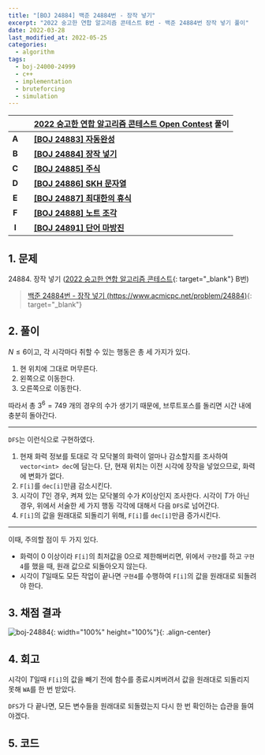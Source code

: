 ```yaml
---
title: "[BOJ 24884] 백준 24884번 - 장작 넣기"
excerpt: "2022 숭고한 연합 알고리즘 콘테스트 B번 - 백준 24884번 장작 넣기 풀이"
date: 2022-03-28
last_modified_at: 2022-05-25
categories:
  - algorithm
tags:
  - boj-24000-24999
  - c++
  - implementation
  - bruteforcing
  - simulation
---
```


|||[2022 숭고한 연합 알고리즘 콘테스트 Open Contest](https://burningfalls.github.io/contest/skh2022-baekjoon-contest/) 풀이|
|:---:|:---:|:---|
|**A**||**[[BOJ 24883] 자동완성](https://burningfalls.github.io/algorithm/boj-24883/)**|
|**B**||**[[BOJ 24884] 장작 넣기](https://burningfalls.github.io/algorithm/boj-24884/)**|
|**C**||**[[BOJ 24885] 주식](https://burningfalls.github.io/algorithm/boj-24885/)**|
|**D**||**[[BOJ 24886] SKH 문자열](https://burningfalls.github.io/algorithm/boj-24886/)**|
|**E**||**[[BOJ 24887] 최대한의 휴식](https://burningfalls.github.io/algorithm/boj-24887/)**|
|**F**||**[[BOJ 24888] 노트 조각](https://burningfalls.github.io/algorithm/boj-24888/)**|
|**I**||**[[BOJ 24891] 단어 마방진](https://burningfalls.github.io/algorithm/boj-24891/)**|

## 1. 문제
$24884$. 장작 넣기 ([2022 숭고한 연합 알고리즘 콘테스트](https://burningfalls.github.io/contest/skh-baekjoon-contest/){: target="_blank"} B번)

> [백준 24884번 - 장작 넣기 (https://www.acmicpc.net/problem/24884)](https://www.acmicpc.net/problem/24884){: target="_blank"}

## 2. 풀이

$N\leq 6$이고, 각 시각마다 취할 수 있는 행동은 총 세 가지가 있다.

1. 현 위치에 그대로 머무른다.
1. 왼쪽으로 이동한다.
1. 오른쪽으로 이동한다.

따라서 총 $3^6=749$ 개의 경우의 수가 생기기 때문에, 브루트포스를 돌리면 시간 내에 충분히 돌아간다.

---

`DFS`는 이런식으로 구현하였다.
1. 현재 화력 정보를 토대로 각 모닥불의 화력이 얼마나 감소할지를 조사하여 `vector<int> dec`에 담는다.
단, 현재 위치는 이전 시각에 장작을 넣었으므로, 화력에 변화가 없다.
1. `F[i]`를 `dec[i]`만큼 감소시킨다.
1. 시각이 $T$인 경우, 켜져 있는 모닥불의 수가 $K$이상인지 조사한다.
시각이 $T$가 아닌 경우, 위에서 서술한 세 가지 행동 각각에 대해서 다음 `DFS`로 넘어간다.
1. `F[i]`의 값을 원래대로 되돌리기 위해, `F[i]`를 `dec[i]`만큼 증가시킨다.

---

이때, 주의할 점이 두 가지 있다.
* 화력이 $0$ 이상이라 `F[i]`의 최저값을 0으로 제한해버리면, 위에서 `구현2`를 하고 `구현4`를 했을 때, 원래 값으로 되돌아오지 않는다.
* 시각이 $T$일때도 모든 작업이 끝나면 `구현4`를 수행하여 `F[i]`의 값을 원래대로 되돌려야 한다.

## 3. 채점 결과

![boj-24884](https://user-images.githubusercontent.com/30232837/160349910-e8f81230-ddb5-488b-94d8-58506a97f43b.png "boj-24884"){: width="100%" height="100%"}{: .align-center}

## 4. 회고

시각이 $T$일때 `F[i]`의 값을 빼기 전에 함수를 종료시켜버려서 값을 원래대로 되돌리지 못해 `WA`를 한 번 받았다.

`DFS`가 다 끝나면, 모든 변수들을 원래대로 되돌렸는지 다시 한 번 확인하는 습관을 들여야겠다.

## 5. 코드

<script src="https://gist.github.com/BurningFalls/75155a47eb7a76e5cc037cad4f657a6e.js"></script>